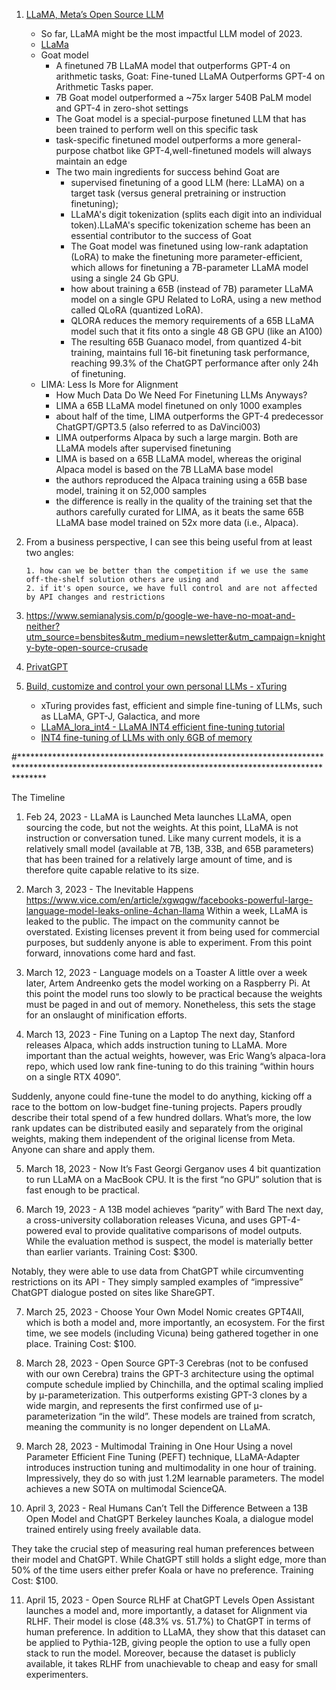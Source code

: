 1. [LLaMA, Meta’s Open Source LLM](https://thenewstack.io/why-open-source-developers-are-using-llama-metas-ai-model/)
   - So far, LLaMA might be the most impactful LLM model of 2023.
   - [LLaMa](https://aman.ai/primers/ai/LLaMA/)
   - Goat model
      - A finetuned 7B LLaMA model that outperforms GPT-4 on arithmetic tasks, Goat: Fine-tuned LLaMA Outperforms GPT-4 on Arithmetic Tasks paper.
      - 7B Goat model outperformed a ~75x larger 540B PaLM model and GPT-4 in zero-shot settings
      - The Goat model is a special-purpose finetuned LLM that has been trained to perform well on this specific task
      - task-specific finetuned model outperforms a more general-purpose chatbot like GPT-4,well-finetuned models will always maintain an edge
      - The two main ingredients for success behind Goat are
        - supervised finetuning of a good LLM (here: LLaMA) on a target task (versus general pretraining or instruction finetuning);
        - LLaMA's digit tokenization (splits each digit into an individual token).LLaMA's specific tokenization scheme has been an essential contributor to the success of Goat
        - The Goat model was finetuned using low-rank adaptation (LoRA) to make the finetuning more parameter-efficient, which allows for finetuning a 7B-parameter LLaMA model using a single 24 Gb GPU.
        - how about training a 65B (instead of 7B) parameter LLaMA model on a single GPU Related to LoRA, using a new method called QLoRA (quantized LoRA).
        - QLORA reduces the memory requirements of a 65B LLaMA model such that it fits onto a single 48 GB GPU (like an A100)
        - The resulting 65B Guanaco model, from quantized 4-bit training, maintains full 16-bit finetuning task performance, reaching 99.3% of the ChatGPT performance after only 24h of finetuning.
   -  LIMA: Less Is More for Alignment
        - How Much Data Do We Need For Finetuning LLMs Anyways?
        - LIMA a 65B LLaMA model finetuned on only 1000 examples
        - about half of the time, LIMA outperforms the GPT-4 predecessor ChatGPT/GPT3.5 (also referred to as DaVinci003)
        - LIMA outperforms Alpaca by such a large margin. Both are LLaMA models after supervised finetuning
        - LIMA is based on a 65B LLaMA model, whereas the original Alpaca model is based on the 7B LLaMA base model
        - the authors reproduced the Alpaca training using a 65B base model, training it on 52,000 samples
        - the difference is really in the quality of the training set that the authors carefully curated for LIMA, as it beats the same 65B LLaMA base model trained on 52x more data (i.e., Alpaca).    
2. From a business perspective, I can see this being useful from at least two angles: 

       1. how can we be better than the competition if we use the same off-the-shelf solution others are using and 
       2. if it's open source, we have full control and are not affected by API changes and restrictions

3. https://www.semianalysis.com/p/google-we-have-no-moat-and-neither?utm_source=bensbites&utm_medium=newsletter&utm_campaign=knighty-byte-open-source-crusade
4. [PrivatGPT](https://github.com/imartinez/privateGPT)
5. [Build, customize and control your own personal LLMs - xTuring](https://github.com/stochasticai/xturing)
   - xTuring provides fast, efficient and simple fine-tuning of LLMs, such as LLaMA, GPT-J, Galactica, and more
   - [LLaMA_lora_int4 - LLaMA INT4 efficient fine-tuning tutorial](https://github.com/stochasticai/xturing/blob/main/examples/int4_finetuning/LLaMA_lora_int4.ipynb)
   - [INT4 fine-tuning of LLMs with only 6GB of memory](https://github.com/stochasticai/xturing/blob/main/examples/int4_finetuning/README.md)
   
#*****************************************************************************************************************************************************

The Timeline

1. Feb 24, 2023 - LLaMA is Launched
  Meta launches LLaMA, open sourcing the code, but not the weights. At this point, LLaMA is not instruction or conversation tuned. Like many current models, it is a    relatively small model (available at 7B, 13B, 33B, and 65B parameters) that has been trained for a relatively large amount of time, and is therefore quite capable relative to its size.

2. March 3, 2023 - The Inevitable Happens
  https://www.vice.com/en/article/xgwqgw/facebooks-powerful-large-language-model-leaks-online-4chan-llama
Within a week, LLaMA is leaked to the public. The impact on the community cannot be overstated. Existing licenses prevent it from being used for commercial purposes, but suddenly anyone is able to experiment. From this point forward, innovations come hard and fast.

3. March 12, 2023 - Language models on a Toaster
  A little over a week later, Artem Andreenko gets the model working on a Raspberry Pi. At this point the model runs too slowly to be practical because the weights must be paged in and out of memory. Nonetheless, this sets the stage for an onslaught of minification efforts.

4. March 13, 2023 - Fine Tuning on a Laptop
  The next day, Stanford releases Alpaca, which adds instruction tuning to LLaMA. More important than the actual weights, however, was Eric Wang’s alpaca-lora repo, which used low rank fine-tuning to do this training “within hours on a single RTX 4090”.

  Suddenly, anyone could fine-tune the model to do anything, kicking off a race to the bottom on low-budget fine-tuning projects. Papers proudly describe their total   spend of a few hundred dollars. What’s more, the low rank updates can be distributed easily and separately from the original weights, making them independent of the  original license from Meta. Anyone can share and apply them.

5. March 18, 2023 - Now It’s Fast
  Georgi Gerganov uses 4 bit quantization to run LLaMA on a MacBook CPU. It is the first “no GPU” solution that is fast enough to be practical.

6. March 19, 2023 - A 13B model achieves “parity” with Bard
  The next day, a cross-university collaboration releases Vicuna, and uses GPT-4-powered eval to provide qualitative comparisons of model outputs. While the  evaluation method is suspect, the model is materially better than earlier variants. Training Cost: $300.

  Notably, they were able to use data from ChatGPT while circumventing restrictions on its API - They simply sampled examples of “impressive” ChatGPT dialogue posted on sites like ShareGPT.

7. March 25, 2023 - Choose Your Own Model
  Nomic creates GPT4All, which is both a model and, more importantly, an ecosystem. For the first time, we see models (including Vicuna) being gathered together in   one place. Training Cost: $100.

8. March 28, 2023 - Open Source GPT-3
  Cerebras (not to be confused with our own Cerebra) trains the GPT-3 architecture using the optimal compute schedule implied by Chinchilla, and the optimal scaling  implied by μ-parameterization. This outperforms existing GPT-3 clones by a wide margin, and represents the first confirmed use of μ-parameterization “in the wild”.   These models are trained from scratch, meaning the community is no longer dependent on LLaMA.

9. March 28, 2023 - Multimodal Training in One Hour
  Using a novel Parameter Efficient Fine Tuning (PEFT) technique, LLaMA-Adapter introduces instruction tuning and multimodality in one hour of training. Impressively,  they do so with just 1.2M learnable parameters. The model achieves a new SOTA on multimodal ScienceQA.

10. April 3, 2023 - Real Humans Can’t Tell the Difference Between a 13B Open Model and ChatGPT
  Berkeley launches Koala, a dialogue model trained entirely using freely available data.

  They take the crucial step of measuring real human preferences between their model and ChatGPT. While ChatGPT still holds a slight edge, more than 50% of the time  users either prefer Koala or have no preference. Training Cost: $100.

11. April 15, 2023 - Open Source RLHF at ChatGPT Levels
  Open Assistant launches a model and, more importantly, a dataset for Alignment via RLHF. Their model is close (48.3% vs. 51.7%) to ChatGPT in terms of human  preference. In addition to LLaMA, they show that this dataset can be applied to Pythia-12B, giving people the option to use a fully open stack to run the model.  Moreover, because the dataset is publicly available, it takes RLHF from unachievable to cheap and easy for small experimenters.

